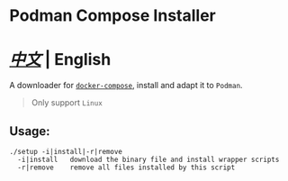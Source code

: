 Podman Compose Installer
===
[_中文_](README.md) | English
===
A downloader for [`docker-compose`](https://github.com/docker/compose), install and adapt it to `Podman`.

> Only support `Linux`

## Usage:
```shell
./setup -i|install|-r|remove
  -i|install   download the binary file and install wrapper scripts
  -r|remove    remove all files installed by this script
